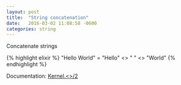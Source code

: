 ```yaml
---
layout: post
title:  "String concatenation"
date:   2016-03-02 11:08:58 -0600
categories: string
---
```

Concatenate strings

{% highlight elixir %}
"Hello World" = "Hello" <> " " <> "World"
{% endhighlight %}

Documentation: [Kernel.<>/2](https://hexdocs.pm/elixir/Kernel.html#%3C%3E/2)
